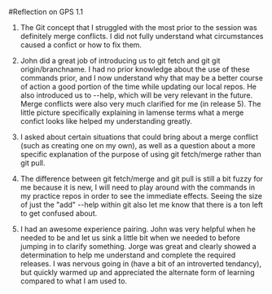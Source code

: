 #Reflection on GPS 1.1

1. The Git concept that I struggled with the most prior to the session was definitely merge conflicts. I did not fully understand what circumstances caused a confict or how to fix them.

2. John did a great job of introducing us to git fetch and git git origin/branchname. I had no prior knowledge about the use of these commands prior, and I now understand why that may be a better course of action a good portion of the time while updating our local repos. He also introduced us to --help, which will be very relevant in the future. Merge conflicts were also very much clarified for me (in release 5). The little picture specifically explaining in lamense terms what a merge confict looks like helped my understanding greatly. 

3. I asked about certain situations that could bring about a merge conflict (such as creating one on my own), as well as a question about a more specific explanation of the purpose of using git fetch/merge rather than git pull.

4. The difference between git fetch/merge and git pull is still a bit fuzzy for me because it is new, I will need to play around with the commands in my practice repos in order to see the immediate effects. Seeing the size of just the "add" --help within git also let me know that there is a ton left to get confused about. 

5. I had an awesome experience pairing. John was very helpful when he needed to be and let us sink a little bit when we needed to before jumping in to clarify something. Jorge was great and clearly showed a determination to help me understand and complete the required releases. I was nervous going in (have a bit of an introverted tendancy), but quickly warmed up and appreciated the alternate form of learning compared to what I am used to.